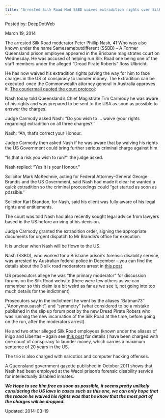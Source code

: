 ```yaml
---
title: "Arrested Silk Road Mod SSBD waives extradition rights over Silk Road charges in Us"
---
```


Posted by: DeepDotWeb

<span>March 19, 2014</span>

    
<p>The arrested Silk Road moderator Peter Phillip Nash, 41 Who was also known under the name Samesamebutdifferent (SSBD) &#8211; A Former Queensland prison employee appeared in the Brisbane magistrates court on Wednesday. He was accused of helping run Silk Road one being one of the staff members under the alleged &#8220;Dread Pirate Roberts&#8221; Ross Ulbricht.</p>
<p>He has now waived his extradition rights paving the way for him to face charges in the US of conspiracy to launder money. The Extradition can be executed  once the Commonwealth attorney general in Australia approves it. <a href="http://www.couriermail.com.au/news/queensland/former-queensland-public-servant-peter-nash-agrees-to-extradition-to-us-over-claims-he-ran-drug-ring-from-wacol-prison-office/story-fnihsrf2-1226859045009">The couriermail quoted the court protocol</a>:</p>
<p>Nash today told Queensland’s Chief Magistrate Tim Carmody he was aware of his rights and was prepared to be sent to the USA as soon as possible to answer the charges.</p>
<p>Judge Carmody asked Nash: “Do you wish to &#8230; waive (your rights regarding) extradition on all three charges?’’</p>
<p>Nash: “Ah, that’s correct your Honour.</p>
<p>Judge Carmody then asked Nash if he was aware that by waiving his rights the US Government could bring further serious criminal charge against him.</p>
<p>“Is that a risk you wish to run?’’ the judge asked.</p>
<p>Nash replied: “Yes it is your Honour.’’</p>
<p>Solicitor Mark McKechnie, acting for Federal Attorney-General George Brandis and the US Government, said Nash had made it clear he wanted a quick extradition so the criminal proceedings could “get started as soon as possible.’’</p>
<p>Solicitor Karl Brandon, for Nash, said his client was fully aware of his legal rights and entitlements.</p>
<p>The court was told Nash had also recently sought legal advice from lawyers based in the US before arriving at his decision.</p>
<p>Judge Carmody granted the extradition order, signing the appropriate documents for urgent dispatch to Mr Brandis’s office for execution.</p>
<p>It is unclear when Nash will be flown to the US.</p>
<p>Nash (SSBD), who worked for a Brisbane prison’s forensic disability service, was arrested by Australian federal police in December &#8211; you can find the details about the 3 silk road moderators arrest in <a href="https://g-i-r.github.io/deepdotweb/2013/12/21/silk-road-adminsmods-ssbd-libertas-inigo-arrested/">this post</a></p>
<p>US prosecutors allege he was &#8220;the primary moderator&#8221; for discussion forums on the Silk Road website (there were few others as we can remember so this claim is a bit weird as far as we see it, not going into too much details for the indictment)</p>
<p>Prosecutors say in the indictment he went by the aliases “Batman73” ,“Anonymousasshit”, and &#8220;symmetry&#8221; (what considered to be a mistake published in the slip up forum post by the new Dread Pirate Robers who was running the new incarnation of the Silk Road at the time, before going on the run, after the moderators arrest).</p>
<p>He and two other alleged Silk Road employees (known under the aliases of inigo and Libertas &#8211; again see <a href="https://g-i-r.github.io/deepdotweb/2013/12/21/silk-road-adminsmods-ssbd-libertas-inigo-arrested/">this post</a> for details ) have been charged with one count of conspiracy to launder money, which carries a maximum sentence of 20 years in the US.</p>
<p>The trio is also charged with narcotics and computer hacking offenses.</p>
<p>A Queensland government gazette published in October 2011 shows that Nash had been employed at the Wacol prison’s forensic disability service for intellectually disabled inmates.</p>
<p><em><strong>We Hope to see him free as soon as possible, it seems pretty unlikely considering the US laws in cases such as this one, we can only hope that the reason he waived his rights was that he know that the most part of the charges will be dropped.<br />
</strong></em></p>


Updated: 2014-03-19
    
